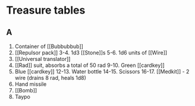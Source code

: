 # Treasure tables

 ## A
 
1. Container of [[Bubbubbub]] 
2. [[Repulsor pack]]
3-4. 1d3 [[Stone]]s
5-6. 1d6 units of [[Wire]]
7. [[Universal translator]]
8. [[Rad]] suit, absorbs a total of 50 rad
9-10. Green [[cardkey]]
11. Blue [[cardkey]]
12-13. Water bottle
14-15. Scissors
16-17. [[Medkit]] - 2 wire (drains 8 rad, heals 1d8)
18. Hand missile
19. [[Bomb]]
20. Taypo